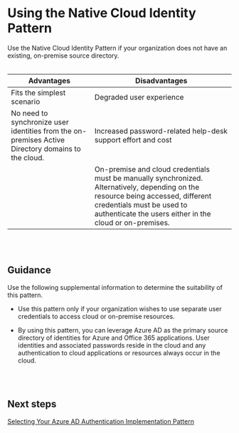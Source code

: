 # Using the Native Cloud Identity Pattern

Use the Native Cloud Identity Pattern if your organization does not have an existing, on-premise source directory. 
<br />
<br />

|**Advantages** | **Disadvantages** |  
| -------------| -------------| 
|Fits the simplest scenario |Degraded user experience|
|No need to synchronize user identities from the on-premises Active Directory domains to the cloud. | Increased password-related help-desk support effort and cost |
| | On-premise and cloud credentials must be manually synchronized. Alternatively, depending on the resource being accessed, different credentials must be used to authenticate the users either in the cloud or on-premises. |
<br />
<br />

## Guidance
Use the following supplemental information to determine the suitability of this pattern.
- Use this pattern only if your organization wishes to use separate user credentials to access cloud or on-premise resources.

- By using this pattern, you can leverage Azure AD as the primary source directory of identities for Azure and Office 365 applications. User identities and associated passwords reside in the cloud and any authentication to cloud applications or resources always occur in the cloud.
<br />
<br />

## Next steps
[Selecting Your Azure AD Authentication Implementation Pattern](1.7-Selecting-your-Azure-AD-Authentication-Implementation-Pattern.md)
